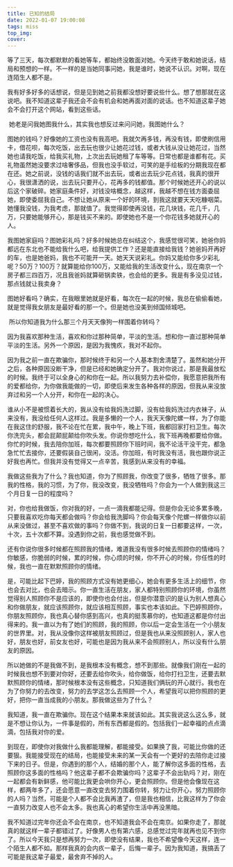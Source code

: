 ```yaml
---
title: 已知的结局
date: 2022-01-07 19:00:08
tags: miss
top_img:
cover:
---
```


​				等了三天，每次都默默的看她等车，都始终没敢面对她。今天终于敢和她说话，结局和预想的一样。不一样的是当她同事问她，我是谁时，她说不认识。对啊，现在连陌生人都不是。

​				我有好多好多的话想说，但是见到她之前我都没想好要说些什么。想了想那就在这说吧。我不知道这辈子我还会不会有机会和她再面对面的说话。也不知道这辈子她会不会打开这个网站，看到这些话。

​				她老是问我她图我什么，其实我也想反过来问问她，我图她什么？

​				图她的钱吗？好像她的工资也没有我高吧。我就欠再多钱，再没有钱，即使刷信用卡，借花呗，每次吃饭，出去玩也很少让她花过钱，或者大钱从没让她花过，当然她也请我吃饭，给我买礼物，上次出去玩她租了车等等。日常也都是谁都有花。买礼物虽然她没要求过啥奢侈品，但我也没手软过，可笑的是手绘板的分期我现在都在还。她之前说，没钱的话我们就不出去玩，或者出去玩少花点钱，我真的很开心，我很潇洒的说，出去玩只要开心，花再多的钱都值。那个时候她还开心的说以后这个家破碎。她家庭条件好，对钱没啥概念，越这样，我越不想在钱方面委屈她，即使委屈我自己。不想让她从原来一个好的环境，到我这就要天天吃糠咽菜。她懂我没钱，为我考虑，那就值了。我觉得即使再没钱，花几块钱，花几千，几万，只要她能够开心，那是钱买不来的。即使她也不是一个你花钱多她就开心的人。

​				我图她家庭吗？图她彩礼吗？好多时候她总在纠结这个，我感觉很可笑，她爸你妈都远在东北也不能给我什么吧，给我提供工作？还是能直接给我钱？她爸妈开再好的车，也是她爸妈，我也不可能开一天。她天天说彩礼。你妈又能给你多少彩礼呢？50万？100万？就算能给你100万，又能给我的生活改变什么，现在南京一个房子都三四百万，况且我爸妈就算砸锅卖铁，也会给的更多。我是有多没见过钱，那点钱就让我卖身？

​				图她好看吗？确实，在我眼里她就是好看，每次在一起的时候，我总在偷偷看她，就是觉得我女朋友是最好看的那一个。但是她也没美到倾国倾城吧。

​				所以你知道我为什么那三个月天天像狗一样围着你转吗？

​				因为我喜欢那种生活，喜欢和你过那种简单，平淡的生活。想和你一直过那种简单平淡的生活。另外一个原因，是因为我愧疚，我对不起你。

​				因为我之前一直在欺骗你，那时候终于和另一个人基本割舍清楚了。虽然和她分开之后，各种原因没断干净，但是已经和她确定分开了。我对你说过，那是我最放松的时候。我终于可以全身心的和你在一起。所以我努力去补偿你，我愿意把我所有的爱都给你，为你做我能做的一切，即使后来发生各种各样的原因，但我从来没放弃过和另一个人分开，和你在一起的决心。

​				谁从小不是被惯着长大的，我从没有给我妈洗过脚，没有给我妈洗过内衣袜子，从来没有，我没给任何人这样过。我是多懒的一个人，我天天像陀螺一样，为了你能在我这住的舒服，我不论在忙在累，我中午，晚上下班，我都回家打扫卫生。每次你洗完头，都会屁颠屁颠给你吹头发。你说你想吃什么，我下班再晚都要给你做。你忙的时候，我去陪你加班，每次都要照顾你下班时间，我不论活干没干完，都急急忙忙去接你，还要假装自己很闲，没活。你加班，有时我没有活，我也跟你说正好我也再忙。但我并没有觉得又一点辛苦，我感到从来没有的幸福。

​				我做这些我为了什么？我也知道，你为了照顾我，你改变了很多，牺牲了很多。那我的性格，我的习惯，为了你，我没改变，我没牺牲吗？你会为一个人做到我这三个月日复一日的程度吗？

​				对，你也给我做饭，你对我的好，一点一滴我都能记得。但是你会无论多累多晚，只要我喜欢吃你每天都会做吗？你会给我洗脚吗？你会每天像个陀螺一样做你以前从来没做过，甚至不喜欢做的事吗？你做不到，我说的日复一日都要这样，一次，十次，五十次都不算。没遇到你之前，我也感觉做不到。

​				还有你说你很多时候都在照顾我的情绪，难道我没有很多时候去照顾你的情绪吗？你敏感，你脆弱的时候，累的时候，你心烦的时候，你不开心的时候，你任性的时候，我也一直在默默照顾你的情绪。

​				是，可能比起下巴婷，我的照顾方式没有她更细心，她会有更多生活上的细节，你也会去对比，也会去暗示。你一直生活在朋友，家人都特别照顾你的环境，你虽然觉得别人照顾你不是应该的，即使你也会付出，但是你潜意识的是认为别人想真心和你做朋友，就应该照顾你，就应该相互照顾，事实也本该如此。下巴婷照顾你，你朋友照顾你，我也真心替你感到高兴，也真的挺羡慕你的，也知道这都是你付出得来的。我一直以为有了她们的照顾，我的照顾，你以后一定会生活在一个小朋友的世界里。对，我从没像你这样被朋友照顾过，但是我也从来没照顾别人，家人也好，朋友也好，前女友也好，可能也是因为我从来不会照顾别人，所以没有什么朋友的原因。

​				所以她做的不是我做不到，是我根本没有概念，想不到那些。就像我们刚在一起的时候我也想不到要对你好，还要去给你吹头，给你做饭，给你打扫卫生，还要去默默照顾你的情绪，那时候根本没有这些概念，只知道我们俩玩的开心就行。我也在为了你努力的去改变，努力的去学这怎么去照顾一个人，希望我可以把你照顾的更好，把你一直当成我的小朋友。那我做这些为了什么？

​				我知道，我一直在欺骗你。现在这个结果本来就该如此。其实我说这么这么多，就是不想让你认为，一件事是假的，所有东西都是假的。包括我们一起幸福的点点滴滴，包括我对你的爱。

​				到现在，即使你对我做什么我都能理解，都能接受。如果换了我，可能比你做的还要狠。我能接受现在的结局，也能接受未来的某一天会有一个更好的去陪你走过接下来的日子。但是，你遇到的那个人，结婚的那个人，能了解你这多面的性格，去照顾你这多面的性格吗？他这辈子都不会欺骗你吗？这辈子不会出轨吗？对，刚在一起都会有新鲜感，他可能比我更会哄你开心，更会照顾你。但是他会像现在这样，都两年多了，还会愿意一直改变去努力围着你转，努力让你开心，努力照顾你的人吗？当然，可能是个人都不会比我再渣了，但是我也相信，比我这样为了你会一直努力改变人也不会太多。我也真心的希望你生活中再没黑暗。

​				我不知道过完年你还会不会在南京，也不知道我会不会在南京。如果你走了，那就真的就这样一辈子都错过了。好像男人也有第六感，总感觉过完年就再也见不到你了。所以今天我只是想再努力一次，即使没有结果，我也不希望像今天这样，连一个陌生人都不如。那样我真的会内疚一辈子，后悔一辈子。因为我知道，我搞丢了可能是我这辈子最爱，最舍弃不掉的人。
